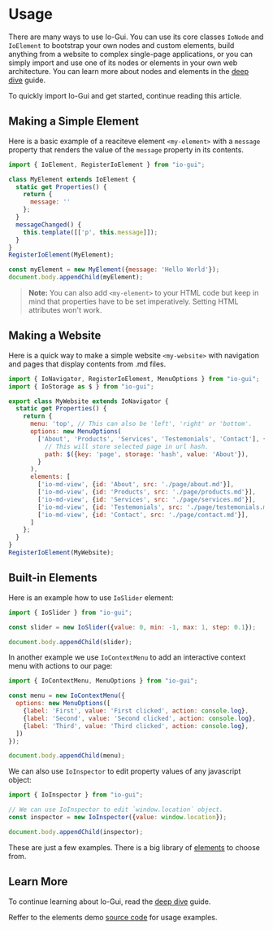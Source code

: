 # Usage

There are many ways to use Io-Gui. You can use its core classes `IoNode` and `IoElement` to bootstrap your own nodes and custom elements, build anything from a website to complex single-page applications, or you can simply import and use one of its nodes or elements in your own web architecture. You can learn more about nodes and elements in the [deep dive] guide.

To quickly import Io-Gui and get started, continue reading this article.

## Making a Simple Element

Here is a basic example of a reaciteve element `<my-element>` with a `message` property that renders the value of the `message` property in its contents.

```javascript
import { IoElement, RegisterIoElement } from "io-gui";

class MyElement extends IoElement {
  static get Properties() {
    return {
      message: ''
    };
  }
  messageChanged() {
    this.template([['p', this.message]]);
  }
}
RegisterIoElement(MyElement);

const myElement = new MyElement({message: 'Hello World'});
document.body.appendChild(myElement);
```

> **Note:** You can also add `<my-element>` to your HTML code but keep in mind that properties have to be set imperatively. Setting HTML attributes won't work.

## Making a Website

Here is a quick way to make a simple website `<my-website>` with navigation and pages that display contents from .md files. 

```javascript
import { IoNavigator, RegisterIoElement, MenuOptions } from "io-gui";
import { IoStorage as $ } from "io-gui";

export class MyWebsite extends IoNavigator {
  static get Properties() {
    return {
      menu: 'top', // This can also be 'left', 'right' or 'bottom'.
      options: new MenuOptions(
        ['About', 'Products', 'Services', 'Testemonials', 'Contact'], {
          // This will store selected page in url hash.
          path: $({key: 'page', storage: 'hash', value: 'About'}),
        }
      ),
      elements: [
        ['io-md-view', {id: 'About', src: './page/about.md'}],
        ['io-md-view', {id: 'Products', src: './page/products.md'}],
        ['io-md-view', {id: 'Services', src: './page/services.md'}],
        ['io-md-view', {id: 'Testemonials', src: './page/testemonials.md'}],
        ['io-md-view', {id: 'Contact', src: './page/contact.md'}],
      ]
    };
  }
}
RegisterIoElement(MyWebsite);
```


## Built-in Elements

Here is an example how to use `IoSlider` element:

```javascript
import { IoSlider } from "io-gui";

const slider = new IoSlider({value: 0, min: -1, max: 1, step: 0.1});

document.body.appendChild(slider);
```

In another example we use `IoContextMenu` to add an interactive context menu with actions to our page:

```javascript
import { IoContextMenu, MenuOptions } from "io-gui";

const menu = new IoContextMenu({
  options: new MenuOptions([
    {label: 'First', value: 'First clicked', action: console.log},
    {label: 'Second', value: 'Second clicked', action: console.log},
    {label: 'Third', value: 'Third clicked', action: console.log},
  ])
});

document.body.appendChild(menu);
```

We can also use `IoInspector` to edit property values of any javascript object:

```javascript
import { IoInspector } from "io-gui";

// We can use IoInspector to edit `window.location` object.
const inspector = new IoInspector({value: window.location});

document.body.appendChild(inspector);
```

These are just a few examples. There is a big library of [elements] to choose from.

## Learn More

To continue learning about Io-Gui, read the [deep dive] guide.

Reffer to the elements demo [source code] for usage examples.

[deep dive]: https://iogui.dev/io/#path=Docs,Deep%20Dive
[elements]: https://iogui.dev/io/#path=Demos,Elements
[source code]: https://github.com/io-gui/io/blob/main/demos/elements-dev.js